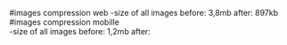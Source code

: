 #images compression web
-size of all images 
    before: 3,8mb
    after: 897kb
#images compression mobille     
-size of all images 
    before: 1,2mb
    after: 